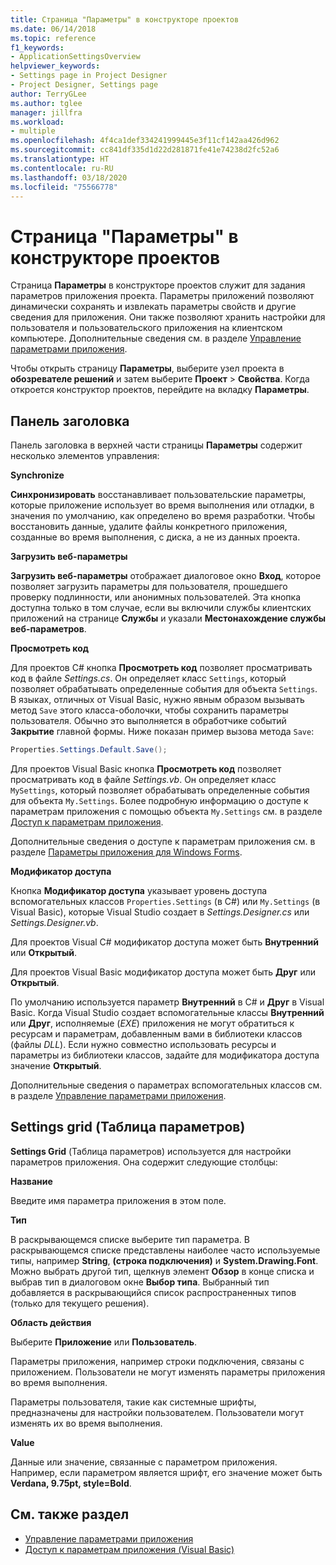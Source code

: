 ```yaml
---
title: Страница "Параметры" в конструкторе проектов
ms.date: 06/14/2018
ms.topic: reference
f1_keywords:
- ApplicationSettingsOverview
helpviewer_keywords:
- Settings page in Project Designer
- Project Designer, Settings page
author: TerryGLee
ms.author: tglee
manager: jillfra
ms.workload:
- multiple
ms.openlocfilehash: 4f4ca1def334241999445e3f11cf142aa426d962
ms.sourcegitcommit: cc841df335d1d22d281871fe41e74238d2fc52a6
ms.translationtype: HT
ms.contentlocale: ru-RU
ms.lasthandoff: 03/18/2020
ms.locfileid: "75566778"
---
```

# <a name="settings-page-project-designer"></a>Страница "Параметры" в конструкторе проектов

Страница **Параметры** в конструкторе проектов служит для задания параметров приложения проекта. Параметры приложений позволяют динамически сохранять и извлекать параметры свойств и другие сведения для приложения. Они также позволяют хранить настройки для пользователя и пользовательского приложения на клиентском компьютере. Дополнительные сведения см. в разделе [Управление параметрами приложения](../managing-application-settings-dotnet.md).

Чтобы открыть страницу **Параметры**, выберите узел проекта в **обозревателе решений** и затем выберите **Проект** > **Свойства**. Когда откроется конструктор проектов, перейдите на вкладку **Параметры**.

## <a name="header-bar"></a>Панель заголовка

Панель заголовка в верхней части страницы **Параметры** содержит несколько элементов управления:

**Synchronize**

**Синхронизировать** восстанавливает пользовательские параметры, которые приложение использует во время выполнения или отладки, в значения по умолчанию, как определено во время разработки. Чтобы восстановить данные, удалите файлы конкретного приложения, созданные во время выполнения, с диска, а не из данных проекта.

**Загрузить веб-параметры**

**Загрузить веб-параметры** отображает диалоговое окно **Вход**, которое позволяет загрузить параметры для пользователя, прошедшего проверку подлинности, или анонимных пользователей. Эта кнопка доступна только в том случае, если вы включили службы клиентских приложений на странице **Службы** и указали **Местонахождение службы веб-параметров**.

**Просмотреть код**

Для проектов C# кнопка **Просмотреть код** позволяет просматривать код в файле *Settings.cs*. Он определяет класс `Settings`, который позволяет обрабатывать определенные события для объекта `Settings`. В языках, отличных от Visual Basic, нужно явным образом вызывать метод `Save` этого класса-оболочки, чтобы сохранить параметры пользователя. Обычно это выполняется в обработчике событий **Закрытие** главной формы. Ниже показан пример вызова метода `Save`:

```csharp
Properties.Settings.Default.Save();
```

Для проектов Visual Basic кнопка **Просмотреть код** позволяет просматривать код в файле *Settings.vb*. Он определяет класс `MySettings`, который позволяет обрабатывать определенные события для объекта `My.Settings`. Более подробную информацию о доступе к параметрам приложения с помощью объекта `My.Settings` см. в разделе [Доступ к параметрам приложения](/dotnet/visual-basic/developing-apps/programming/app-settings/accessing-application-settings).

Дополнительные сведения о доступе к параметрам приложения см. в разделе [Параметры приложения для Windows Forms](/dotnet/framework/winforms/advanced/application-settings-for-windows-forms).

**Модификатор доступа**

Кнопка **Модификатор доступа** указывает уровень доступа вспомогательных классов `Properties.Settings` (в C#) или `My.Settings` (в Visual Basic), которые Visual Studio создает в *Settings.Designer.cs* или *Settings.Designer.vb*.

Для проектов Visual C# модификатор доступа может быть **Внутренний** или **Открытый**.

Для проектов Visual Basic модификатор доступа может быть **Друг** или **Открытый**.

По умолчанию используется параметр **Внутренний** в C# и **Друг** в Visual Basic. Когда Visual Studio создает вспомогательные классы **Внутренний** или **Друг**, исполняемые (*EXE*) приложения не могут обратиться к ресурсам и параметрам, добавленным вами в библиотеки классов (файлы *DLL*). Если нужно совместно использовать ресурсы и параметры из библиотеки классов, задайте для модификатора доступа значение **Открытый**.

Дополнительные сведения о параметрах вспомогательных классов см. в разделе [Управление параметрами приложения](../managing-application-settings-dotnet.md).

## <a name="settings-grid"></a>Settings grid (Таблица параметров)

**Settings Grid** (Таблица параметров) используется для настройки параметров приложения. Она содержит следующие столбцы:

**Название**

Введите имя параметра приложения в этом поле.

**Тип**

В раскрывающемся списке выберите тип параметра. В раскрывающемся списке представлены наиболее часто используемые типы, например **String**, **(строка подключения)** и **System.Drawing.Font**. Можно выбрать другой тип, щелкнув элемент **Обзор** в конце списка и выбрав тип в диалоговом окне **Выбор типа**. Выбранный тип добавляется в раскрывающийся список распространенных типов (только для текущего решения).

**Область действия**

Выберите **Приложение** или **Пользователь**.

Параметры приложения, например строки подключения, связаны с приложением. Пользователи не могут изменять параметры приложения во время выполнения.

Параметры пользователя, такие как системные шрифты, предназначены для настройки пользователем. Пользователи могут изменять их во время выполнения.

**Value**

Данные или значение, связанные с параметром приложения. Например, если параметром является шрифт, его значение может быть **Verdana, 9.75pt, style=Bold**.

## <a name="see-also"></a>См. также раздел

- [Управление параметрами приложения](../managing-application-settings-dotnet.md)
- [Доступ к параметрам приложения (Visual Basic)](/dotnet/visual-basic/developing-apps/programming/app-settings/accessing-application-settings)
